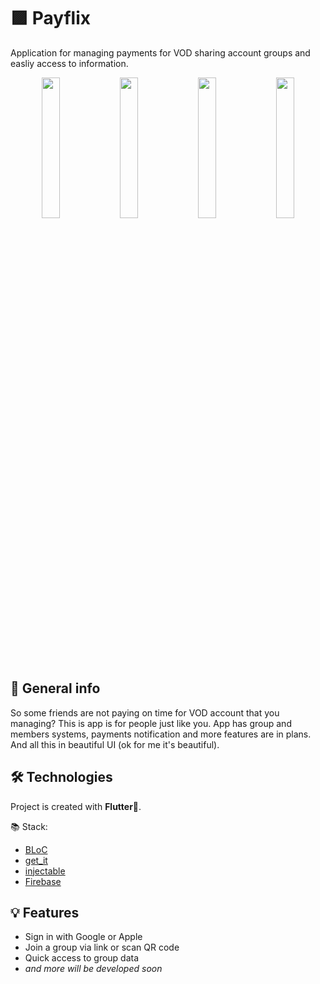 # 🟪 Payflix
Application for managing payments for VOD sharing account groups and easliy access to information.

<p float="left" align="center">
	<img src="https://firebasestorage.googleapis.com/v0/b/payflix-339c8.appspot.com/o/github%2F1_iphone13promaxgraphite_portrait.png?alt=media" width="24%" />
	<img src="https://firebasestorage.googleapis.com/v0/b/payflix-339c8.appspot.com/o/github%2F2_iphone13promaxgraphite_portrait.png?alt=media" width="24%" /> 
	<img src="https://firebasestorage.googleapis.com/v0/b/payflix-339c8.appspot.com/o/github%2F3_iphone13promaxgraphite_portrait.png?alt=media" width="24%"/>
	<img src="https://firebasestorage.googleapis.com/v0/b/payflix-339c8.appspot.com/o/github%2F4_iphone13promaxgraphite_portrait.png?alt=media" width="24%"/>
</p>

## 📝 General info
So some friends are not paying on time for VOD account that you managing? This is app is for people just like you. App has group and members systems, payments notification and more features are in plans. And all this in beautiful UI (ok for me it's beautiful).
	
## 🛠 Technologies
Project is created with **Flutter**💙.

📚 Stack:
* [BLoC](https://bloclibrary.dev/#/)
* [get_it](https://pub.dev/packages/get_it)
* [injectable](https://pub.dev/packages/injectable)
* [Firebase](https://firebase.google.com/)

## 💡 Features
* Sign in with Google or Apple
* Join a group via link or scan QR code
* Quick access to group data
* _and more will be developed soon_
